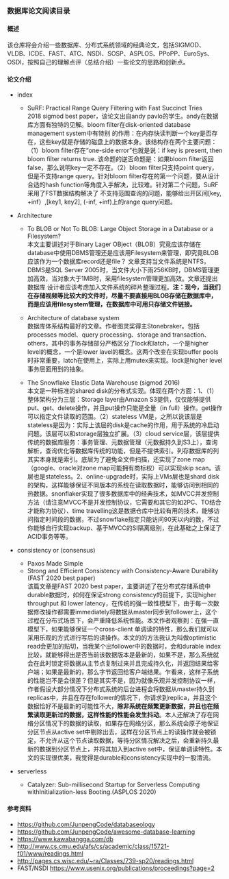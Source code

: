 ### 数据库论文阅读目录
 
#### 概述

该仓库将会介绍一些数据库、分布式系统领域的经典论文，包括SIGMOD、VLDB、ICDE、FAST、ATC、NSDI、SOSP、ASPLOS、PPoPP、EuroSys、OSDI，按照自己的理解点评（总结介绍）一些论文的思路和创新点。

#### **论文介绍**

* index
    * SuRF: Practical Range Query Filtering with Fast Succinct Tries<br>
2018 sigmod best paper，该论文出自andy pavlo的学生。andy在数据库方面有独特的见解。bloom filter在disk-oriented database management system中有特别
的作用：在内存快读判断一个key是否存在，这些key就是存储的磁盘上的数据本身。该结构存在两个主要问题：（1）bloom filter存在“one-side error”也就是说：if key
is present, then bloom filter returns true. 该命题的逆否命题是：如果bloom filter返回false，那么说明key一定不存在。（2）bloom filter只支持point query，
但是不支持range query。针对bloom filter存在的第一个问题，要从设计合适的hash function等角度入手解决，比较难。针对第二个问题，SuRF采用了FST数据结构解决了
不支持范围查询的问题，能够给出开区间[key, +inf）,[key1, key2], (-inf, +inf)上的range query问题。


* Architecture
    * To BLOB or Not To BLOB: Large Object Storage in a Database or a Filesystem?<br>
本文主要讲述对于Binary Lager OBject（BLOB）究竟应该存储在database中使用DBMS管理还是应该用Filesystem来管理，即究竟BLOB应该作为一个数据库record还是file？
文章支持当文件系统是NTFS，DBMS是SQL Server 2005时，当文件大小下雨256KB时，DBMS管理更加高效，当对象大于1MB时，采用filesystem管理更加高效。文章还提出数据库
设计者应该考虑加入文件系统的碎片整理过程。**注：现今，当我们在存储视频等比较大的文件时，尽量不要直接用BLOB存储在数据库中，而是应该用filesystem管理，在数据库中可用只存储文件链接。**

    * Architecture of database system <br>
数据库体系结构最好的文章。作者图灵奖得主Stonebraker。包括processes model、query processing、storage and transaction、others，其中的事务存储部分严格区分了lock和latch，一个是higher level的概念，一个是lower lavel的概念。这两个改变在实现buffer pools时非常重要，latch在使用上，实际上用mutex来实现。lock是higher level事务层面用到的抽象。
    
    * The Snowflake Elastic Data Warehouse  (sigmod 2016)<br>
本文是一种标准的shared disk的分布式实现。体现在两个方面：1、（1）整体架构分为三层：Storage layer由Amazon S3提供，仅仅能够提供put、get、delete操作，并且put操作只能是全量（in full）操作。get操作可以指定文件读取的范围。（2）stateless VM是，之所以说该层是stateless是因为：实际上该层的disk是cache的作用，用于系统的冷启动问题。该层可以和storage层独立扩展。（3）cloud service层，该层提供传统的数据库服务：事务管理、元数据管理（元数据持久到S3上），查询解析，查询优化等数据库传统的功能，但是不提供索引。列存数据库的列其实本身就是索引。底层为了避免全文件扫描，还实现了zone map（google、oracle对zone map可能拥有商标权）可以实现skip scan。该层也是stateless。2、online-upgrade时，实际上VMs层也是shard disk的架构，这样能够保证不同版本的系统在读取数据时，能够访问到相同的热数据。snonflaker实现了很多数据库中的经典技术，如MVCC并发控制方法（请注意MVCC不是并发控制协议，它需要和其它的如2PC、TO结合才能称为协议）、time travelling这是数据仓库中比较有用的技术，能够访问指定时间段的数据，不过snowflake指定只能访问90天以内的数，不过你能够自行实现backup、基于MVCC的SI隔离级别，在此基础之上保证了ACID事务等等。


* consistency or (consensus)
    * Paxos Made Simple<br>
    * Strong and Efficient Consistency with Consistency-Aware Durability (FAST 2020 best paper)<br>
该篇文章是FAST 2020 best paper，主要讲述了在分布式存储系统中durable数据时，如何在保证strong consistency的前提下，实现higher throughput 和 lower latency，在传统的强一致性模型下，由于每一次数据修改操作都需要immediately将数据从master同步到follower上，这个过程在分布式场景下，会严重降低系统性能。本文作者观察到：在强一直模型下，如果能够保证一个cross-client 单调读的特性，那么我们就可以采用乐观的方式进行写后的读操作。本文的的方法我认为叫做optimistic read会更加的贴切，当我某个出follower中的数据时，会和durable index比较，就能够得出是否当前该数据版本是最新的，如果不是，那么系统就会在此时锁定将数据从主节点复制过来并且完成持久化，并返回结果给客户端；如果是最新的，那么字节返回给客户端结果。乍看来，这样子系统的性能岂不是会很差？但是其实不是，因为就像乐观并发控制协议一样，作者假设大部分情况下分布式系统的后台进程会将数据从master持久到replicas中，并且在存在follower的情况下，你请求到replica，并且这个数据恰好不是最新的可能性不大，**除非系统在频繁更新数据，并且也在频繁读取更新过的数据，这样性能的性能会发生抖动**。本人还解决了存在网络分区情况下的数据的读取，如果存在网络分区，那么系统会原子地保证分区节点从active set中剔除出去，这样在分区节点上的读操作就会被锁定，不允许从这个节点读取数据，等待分区情况解决之后，会重新持久最新的数据到分区节点上，并将其加入到active set中，保证单调读特性。本文的实现很优美，我觉得是durable和consistency实现中的一股清流。

* serverless
    * Catalyzer: Sub-millisecond Startup for Serverless Computing withInitialization-less Booting.(ASPLOS 2020)<br>

#### 参考资料
* https://github.com/JunpengCode/databaseology
* https://github.com/JunpengCode/awesome-database-learning
* https://www.kawabangga.com/db
* http://www.cs.cmu.edu/afs/cs/academic/class/15721-f01/www/readings.html
* http://pages.cs.wisc.edu/~ra/Classes/739-sp20/readings.html
* FAST/NSDI https://www.usenix.org/publications/proceedings?page=2
